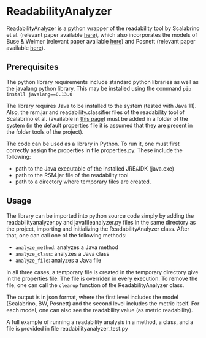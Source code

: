 # ReadabilityAnalyzer
ReadabilityAnalyzer is a python wrapper of the readability tool by Scalabrino et al. (relevant paper available [here](https://doi.org/10.1002/smr.1958)), which also incorporates the models of Buse & Weimer (relevant paper available [here](https://doi.org/10.1109/TSE.2009.70)) and Posnett (relevant paper available [here](https://doi.org/10.1145/1985441.1985454)).

## Prerequisites
The python library requirements include standard python libraries as well as the javalang python library. This may be installed using the command `pip install javalang==0.13.0`

The library requires Java to be installed to the system (tested with Java 11). Also, the rsm.jar and readability.classifier files of the readability tool of Scalabrino et al. (available in [this page](https://dibt.unimol.it/report/readability/)) must be added in a folder of the system (in the default properties file it is assumed that they are present in the folder tools of the project).

The code can be used as a library in Python. To run it, one must first correctly assign the properties in file properties.py. These include the following:
- path to the Java executable of the installed JRE/JDK (java.exe)
- path to the RSM.jar file of the readability tool
- path to a directory where temporary files are created.

## Usage
The library can be imported into python source code simply by adding the readabilityanalyzer.py and javafileanalyzer.py files in the same directory as the project, importing and initializing the ReadabilityAnalyzer class. After that, one can call one of the following methods:
- `analyze_method`: analyzes a Java method
- `analyze_class`: analyzes a Java class
- `analyze_file`: analyzes a Java file

In all three cases, a temporary file is created in the temporary directory give in the properties file. The file is overriden in every execution. To remove the file, one can call the `cleanup` function of the ReadabilityAnalyzer class.

The output is in json format, where the first level includes the model (Scalabrino, BW, Posnett) and the second level includes the metric itself. For each model, one can also see the readability value (as metric readability).

A full example of running a readability analysis in a method, a class, and a file is provided in file readabilityanalyzer_test.py
